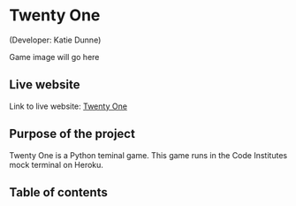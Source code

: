 # Twenty One

(Developer: Katie Dunne)

Game image will go here

## Live website

Link to live website: [Twenty One](https://twenty-one-ef5033cef47c.herokuapp.com/)

## Purpose of the project

Twenty One is a Python teminal game. This game runs in the Code Institutes mock terminal on Heroku.

## Table of contents
